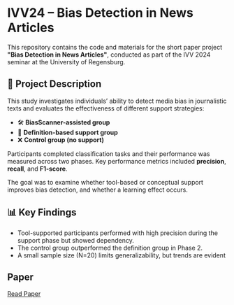 # IVV24 – Bias Detection in News Articles

This repository contains the code and materials for the short paper project **"Bias Detection in News Articles"**, conducted as part of the IVV 2024 seminar at the University of Regensburg.

## 🧠 Project Description

This study investigates individuals’ ability to detect media bias in journalistic texts and evaluates the effectiveness of different support strategies:

- 🛠️ **BiasScanner-assisted group**
- 📘 **Definition-based support group**
- ❌ **Control group (no support)**

Participants completed classification tasks and their performance was measured across two phases. Key performance metrics included **precision**, **recall**, and **F1-score**.

The goal was to examine whether tool-based or conceptual support improves bias detection, and whether a learning effect occurs.

## 📊 Key Findings

- Tool-supported participants performed with high precision during the support phase but showed dependency.
- The control group outperformed the definition group in Phase 2.
- A small sample size (N=20) limits generalizability, but trends are evident

## Paper
[Read Paper](https://github.com/Winter-Michael97/ivv24/blob/main/IVV24.pdf)


